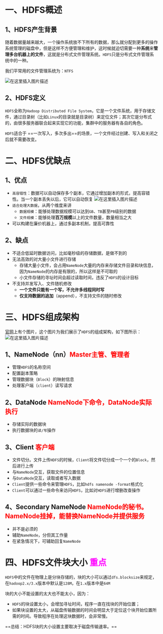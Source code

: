 # 一、HDFS概述
## 1、HDFS产生背景
随着数据量越来越大，一个操作系统放不下所有的数据，那么就分配到更多的操作系统管理的磁盘中，但是这样不方便管理和维护，这时候就迫切需要一种**系统**来**管理多台机器上的文件**，这就是分布式文件管理系统。`HDFS`只是分布式文件管理系统中的一种。

我们平常用的文件管理系统为：`NTFS`

![在这里插入图片描述](https://img-blog.csdnimg.cn/20210405150757304.png)

## 2、HDFS定义

`HDFS`全称为`Hadoop Distributed File System`，它是一个文件系统，用于存储文件，通过目录树（比如`Linux`的目录就是目录树）来定位文件；其次它是分布式的，由很多服务器联合起来实现它的功能，集群中的服务器有各自的角色。

`HDFS`适合于 ==一次写入，多次多出==的场景，一个文件经过创建、写入和关闭之后就不需要改变。

# 二、HDFS优缺点

## 1、优点
- `高容错性`：数据可以自动保存多个副本，它通过增加副本的形式，提高容错性。当一个副本丢失以后，它可以自动恢复
![在这里插入图片描述](https://img-blog.csdnimg.cn/20210405151232390.png)
- `适合处理大数据`，从两个维度来讲
	* `数据规模`：能够处理数据规模可以达到`GB`、`TB`甚至`PB`级别的数据
	* `文件规模`：能够处理**百万规模**以上的文件数量，数量相当之大
- 可以构建在廉价机器上，通过多副本机制，提高可靠性


## 2、缺点
- 不适合低延时数据访问，比如毫秒级的存储数据，是做不到的
- 无法高效的对大量小文件进行存储
	* 存储大量小文件，会占用`NameNode`大量的内存来存储文件目录和块信息，因为`NameNode`的内存是有限的，所以这样是不可取的
	* 小文件存储的寻址时间会超过读取时间，违反了`HDFS`的设计目标
- 不支持并发写入、文件随机修改
	* **一个文件只能有一个写，不允许多线程同时写**
	* **仅支持数据的追加**（append），不支持文件的随时修改


# 三、HDFS组成架构
[官网](https://hadoop.apache.org/docs/stable/hadoop-project-dist/hadoop-hdfs/HdfsDesign.html)上有个图片，这个图片为我们展示了`HDFS`的组成架构，如下图所示：
![在这里插入图片描述](https://img-blog.csdnimg.cn/20210405151937631.png?x-oss-process=image/watermark,type_ZmFuZ3poZW5naGVpdGk,shadow_10,text_aHR0cHM6Ly9ibG9nLmNzZG4ubmV0L2xlc2lsZXFpbg==,size_16,color_FFFFFF,t_70)


## 1、NameNode（nn）<font color='red'>Master主管、管理者</font>

- 管理`HDFS`的名称空间
- 配置副本策略
- 管理数据块（`Block`）的映射信息
- 处理客户端（`client`）读写请求

## 2、DataNode <font color='red'>NameNode下命令，DataNode实际执行</font>

- 存储实际的数据块
- 执行数据块的`读/写`操作


## 3、Client <font color='red'>客户端</font>
- 文件切分。文件上传`HDFS`的时候，`Client`将文件切分成一个一个的`Block`，然后进行上传
- 与`NameNode`交互，获取文件的位置信息
- 与`DataNode`交互，读取或者写入数据
- `Client`提供一些命令来管理`HDFS`，比如`hdfs namenode -format`格式化
- `Client`可以通过一些命令来访问`HDFS`，比如对`HDFS`进行增删改查操作


## 4、Secondary NameNode <font color='red'>NameNode的秘书。NameNode挂掉，能替换NameNode并提供服务</font>

- 并不是必须的
- 辅助`NameNode`，分但其工作量
- 在紧急情况下，可辅助回复`NameNode`

# 四、HDFS文件块大小 <font color='#FF00FF'>重点</font>
`HDFS`中的文件在物理上是分块存储的，块的大小可以通过`dfs.blocksize`来规定，在`hadoop2.x/3.x`版本中默认是`128M`，在`1.x`版本中是`64M`

块的大小不能设置的太大也不能太小，因为：

- `HDFS`的块设置太小，会增加寻址时间，程序一直在找块的开始位置；
- 如果块设置的太大，从磁盘传输数据的时间会明显大于定位这个块开始位置所需的时间。导致程序在处理这块数据时，会非常慢。

==总结：HDFS块的大小设置主要取决于磁盘传输速率。==
